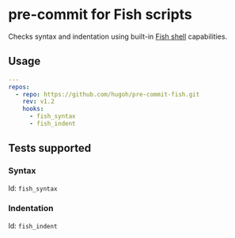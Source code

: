 # pre-commit for Fish scripts

Checks syntax and indentation using built-in [Fish shell](https://fishshell.com/) capabilities.

## Usage

```yaml
---
repos:
  - repo: https://github.com/hugoh/pre-commit-fish.git
    rev: v1.2
    hooks:
      - fish_syntax
      - fish_indent
```

## Tests supported

### Syntax

Id: `fish_syntax`

### Indentation

Id: `fish_indent`
